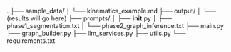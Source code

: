 .
├── sample_data/
│   └── kinematics_example.md
├── output/
│   └── (results will go here)
├── prompts/
│   ├── __init__.py
│   ├── phase1_segmentation.txt
│   └── phase2_graph_inference.txt
├── main.py
├── graph_builder.py
├── llm_services.py
├── utils.py
└── requirements.txt
